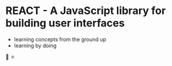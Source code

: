# REACT - A JavaScript library for building user interfaces

- learning concepts from the ground up
- learning by doing

👋 ⚛️